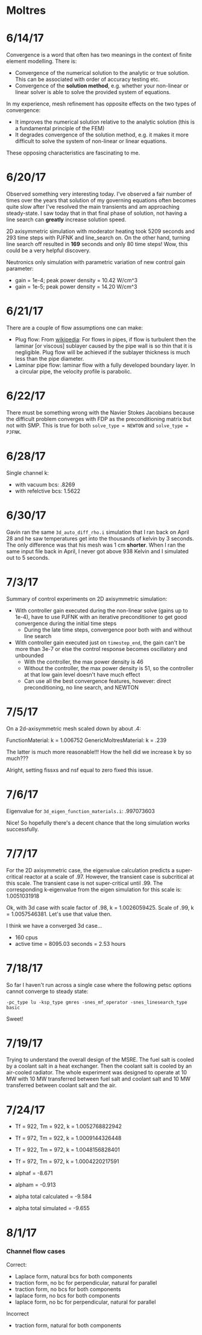 Moltres
=======

# 6/14/17

Convergence is a word that often has two meanings in the context of finite
element modelling. There is:

- Convergence of the numerical solution to the analytic or true solution. This
  can be associated with order of accuracy testing etc.
- Convergence of the **solution method**, e.g. whether your non-linear or linear
  solver is able to solve the provided system of equations.

In my experience, mesh refinement has opposite effects on the two types of
convergence:

- It improves the numerical solution relative to the analytic solution (this is
  a fundamental principle of the FEM)
- It degrades convergence of the solution method, e.g. it makes it more
  difficult to solve the system of non-linear or linear equations.

These opposing characteristics are fascinating to me.

# 6/20/17

Observed something very interesting today. I've observed a fair number of times
over the years that solution of my governing equations often becomes quite slow
after I've resolved the main transients and am approaching steady-state. I saw
today that in that final phase of solution, not having a line search can
**greatly** increase solution speed.

2D axisymmetric simulation with moderator heating took 5209 seconds and 293 time
steps with PJFNK and line\_search on. On the other hand, turning line search off
resulted in **169** seconds and only 80 time steps! Wow, this could be a very
helpful discovery.

Neutronics only simulation with parametric variation of new control gain
parameter:

- gain = 1e-4; peak power density = 10.42 W/cm^3
- gain = 1e-5; peak power density = 14.20 W/cm^3

# 6/21/17

There are a couple of flow assumptions one can make:

- Plug flow: From [wikipedia](https://en.wikipedia.org/wiki/Plug_flow): For
  flows in pipes, if flow is turbulent then the laminar [or viscous] sublayer
  caused by the pipe wall is so thin that it is negligible. Plug flow will be
  achieved if the sublayer thickness is much less than the pipe diameter.
- Laminar pipe flow: laminar flow with a fully developed boundary layer. In a
  circular pipe, the velocity profile is parabolic.

# 6/22/17

There must be something wrong with the Navier Stokes Jacobians because the
difficult problem converges with FDP as the preconditioning matrix but not with
SMP. This is true for both `solve_type = NEWTON` and `solve_type = PJFNK`.

# 6/28/17

Single channel k:

- with vacuum bcs: .8269
- with refelctive bcs: 1.5622

# 6/30/17

Gavin ran the same `3d_auto_diff_rho.i` simulation that I ran back on April 28
and he saw temperatures get into the thousands of kelvin by 3 seconds. The only
difference was that his mesh was 1 cm **shorter**. When I ran the same input
file back in April, I never got above 938 Kelvin and I simulated out to 5 seconds.

# 7/3/17

Summary of control experiments on 2D axisymmetric simulation:

- With controller gain executed during the non-linear solve (gains up to 1e-4),
  have to use PJFNK with an iterative preconditioner to get good convergence
  during the initial time steps
  -  During the late time steps, convergence poor both with and without line
     search
- With controller gain executed just on `timestep_end`, the gain can't be more
  than 3e-7 or else the control response becomes oscillatory and unbounded
  - With the controller, the max power density is 46
  - Without the controller, the max power density is 51, so the controller at
    that low gain level doesn't have much effect
  - Can use all the best convergence features, however: direct preconditioning,
    no line search, and NEWTON

# 7/5/17

On a 2d-axisymmetric mesh scaled down by about .4:

FunctionMaterial: k = 1.006752
GenericMoltresMaterial: k = .239

The latter is much more reasonable!!! How the hell did we increase k by so
much???

Alright, setting fissxs and nsf equal to zero fixed this issue.

# 7/6/17

Eigenvalue for `3d_eigen_function_materials.i`: .997073603

Nice! So hopefully there's a decent chance that the long simulation works successfully.

# 7/7/17

For the 2D axisymmetric case, the eigenvalue calculation predicts a
super-critical reactor at a scale of .97. However, the transient case is
subcritical at this scale. The transient case is not super-critical until
.99. The corresponding k-eigenvalue from the eigen simulation for this scale is:
1.0051031918

Ok, with 3d case with scale factor of .98, k = 1.0026059425. Scale of .99, k =
1.0057546381. Let's use that value then.

I think we have a converged 3d case...

- 160 cpus
- active time = 8095.03 seconds = 2.53 hours

# 7/18/17

So far I haven't run across a single case where the following petsc options
cannot converge to steady state:
```
-pc_type lu -ksp_type gmres -snes_mf_operator -snes_linesearch_type basic
```
Sweet!

# 7/19/17

Trying to understand the overall design of the MSRE. The fuel salt is cooled by
a coolant salt in a heat exchanger. Then the coolant salt is cooled by an
air-cooled radiator. The whole experiment was designed to operate at 10 MW with
10 MW transferred between fuel salt and coolant salt and 10 MW transferred
between coolant salt and the air.

# 7/24/17

- Tf = 922, Tm = 922, k = 1.0052768822942
- Tf = 972, Tm = 922, k = 1.0009144326448
- Tf = 922, Tm = 972, k = 1.0048156828401
- Tf = 972, Tm = 972, k = 1.0004220217591

- alphaf = -8.671
- alpham = -0.913
- alpha total calculated = -9.584
- alpha total simulated = -9.655

# 8/1/17

### Channel flow cases

Correct:
- Laplace form, natural bcs for both components
- traction form, no bc for perpendicular, natural for parallel
- traction form, no bcs for both components
- laplace form, no bcs for both components
- laplace form, no bc for perpendicular, natural for parallel 

Incorrect
- traction form, natural for both components
